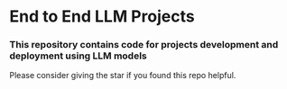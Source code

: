 # End to End LLM Projects

<h3> This repository contains code for projects development and deployment using LLM models </h3>

Please consider giving the star if you found this repo helpful.
